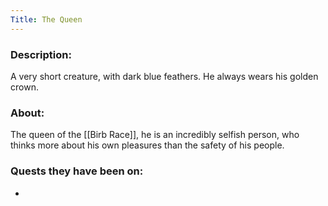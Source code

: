 ```yaml
---
Title: The Queen
---
```

### Description:
A very short creature, with dark blue feathers. He always wears his golden crown.

### About:
The queen of the [[Birb Race]], he is an incredibly selfish person, who thinks more about his own pleasures than the safety of his people.


### Quests they have been on:
 * 
